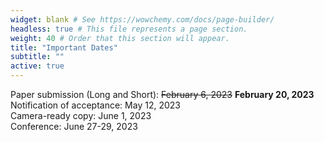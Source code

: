 ```yaml
---
widget: blank # See https://wowchemy.com/docs/page-builder/
headless: true # This file represents a page section.
weight: 40 # Order that this section will appear.
title: "Important Dates"
subtitle: ""
active: true
---
```


Paper submission (Long and Short):  ~~February 6, 2023~~ **February 20, 2023**  
Notification of acceptance:  May 12, 2023  
Camera-ready copy:  June 1, 2023  
Conference:  June 27-29, 2023  
